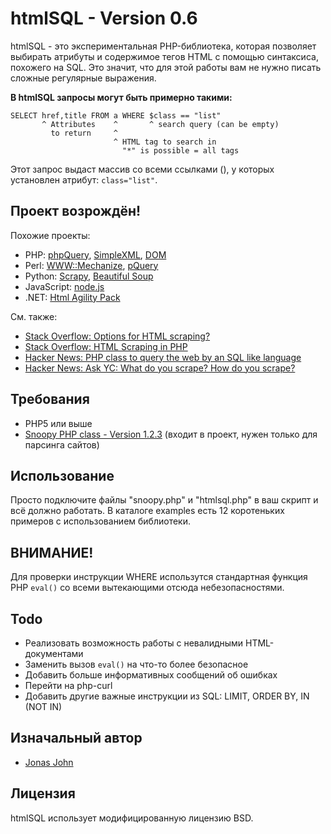 htmlSQL - Version 0.6
=====================

htmlSQL - это экспериментальная PHP-библиотека, которая позволяет выбирать атрибуты и содержимое тегов HTML с помощью синтаксиса, похожего на SQL.
Это значит, что для этой работы вам не нужно писать сложные регулярные выражения.

**В htmlSQL запросы могут быть примерно такими:**

    SELECT href,title FROM a WHERE $class == "list"
           ^ Attributes    ^       ^ search query (can be empty)
             to return     ^
                           ^ HTML tag to search in
                             "*" is possible = all tags

Этот запрос выдаст массив со всеми ссылками (<a>), у которых установлен атрибут: `class="list"`.


Проект возрождён!
--------------------

Похожие проекты:

* PHP: [phpQuery](http://code.google.com/p/phpquery/), [SimpleXML](http://www.php.net/simplexml), [DOM](http://www.php.net/dom)
* Perl: [WWW::Mechanize](http://search.cpan.org/dist/WWW-Mechanize/), [pQuery](http://search.cpan.org/~ingy/pQuery-0.07/lib/pQuery.pm)
* Python: [Scrapy](http://scrapy.org/), [Beautiful Soup](http://www.crummy.com/software/BeautifulSoup/)
* JavaScript: [node.js](http://blog.nodejitsu.com/jsdom-jquery-in-5-lines-on-nodejs)
* .NET: [Html Agility Pack](http://htmlagilitypack.codeplex.com/)

См. также:

* [Stack Overflow: Options for HTML scraping?](http://stackoverflow.com/questions/2861/options-for-html-scraping)
* [Stack Overflow: HTML Scraping in PHP](http://stackoverflow.com/questions/34120/html-scraping-in-php)
* [Hacker News: PHP class to query the web by an SQL like language](http://news.ycombinator.com/item?id=2097008)
* [Hacker News: Ask YC: What do you scrape? How do you scrape?](http://news.ycombinator.com/item?id=159025)


Требования
------------

- PHP5 или выше
- [Snoopy PHP class - Version 1.2.3](http://sourceforge.net/projects/snoopy/) (входит в проект, нужен только для парсинга сайтов)  


Использование
-----

Просто подключите файлы "snoopy.php" и "htmlsql.php" в ваш скрипт и всё должно работать.
В каталоге examples есть 12 коротеньких примеров с использованием библиотеки.


ВНИМАНИЕ!
-------

Для проверки инструкции WHERE использутся стандартная функция PHP `eval()` со всеми вытекающими отсюда небезопасностями.


Todo
----

* Реализовать возможность работы с невалидными HTML-документами
* Заменить вызов `eval()` на что-то более безопасное
* Добавить больше информативных сообщений об ошибках
* Перейти на php-curl
* Добавить другие важные инструкции из SQL: LIMIT, ORDER BY, IN (NOT IN)


Изначальный автор
------

* [Jonas John](http://www.jonasjohn.de/)


Лицензия
-------

htmlSQL использует модифицированную лицензию BSD.
